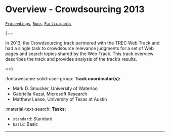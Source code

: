 # Overview - Crowdsourcing 2013

[`Proceedings`](./proceedings.md), [`Runs`](./runs.md), [`Participants`](./participants.md)

{==

In 2013, the Crowdsourcing track partnered with the TREC Web Track and had a single task to crowdsource relevance judgments for a set of Web pages and search topics shared by the Web Track. This track overview describes the track and provides analysis of the track’s results.

==}

:fontawesome-solid-user-group: **Track coordinator(s):**

- Mark D. Smucker, University of Waterloo 
- Gabriella Kazai, Microsoft Research 
- Matthew Lease, University of Texas at Austin 

:material-text-search: **Tasks:**

- `standard`: Standard 
- `basic`: Basic 



---

